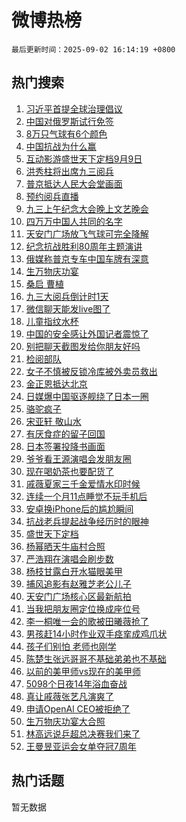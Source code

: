 # 微博热榜

`最后更新时间：2025-09-02 16:14:19 +0800`

## 热门搜索

1. [习近平首提全球治理倡议](https://m.weibo.cn/search?containerid=100103type%3D1%26t%3D10%26q%3D%23%E4%B9%A0%E8%BF%91%E5%B9%B3%E9%A6%96%E6%8F%90%E5%85%A8%E7%90%83%E6%B2%BB%E7%90%86%E5%80%A1%E8%AE%AE%23&stream_entry_id=51&isnewpage=1&extparam=seat%3D1%26pos%3D0%26stream_entry_id%3D51%26c_type%3D51%26filter_type%3Drealtimehot%26cate%3D10103%26q%3D%2523%25E4%25B9%25A0%25E8%25BF%2591%25E5%25B9%25B3%25E9%25A6%2596%25E6%258F%2590%25E5%2585%25A8%25E7%2590%2583%25E6%25B2%25BB%25E7%2590%2586%25E5%2580%25A1%25E8%25AE%25AE%2523%26dgr%3D0%26display_time%3D1756800857%26pre_seqid%3D17568008578720411079409)
1. [中国对俄罗斯试行免签](https://m.weibo.cn/search?containerid=100103type%3D1%26t%3D10%26q%3D%23%E4%B8%AD%E5%9B%BD%E5%AF%B9%E4%BF%84%E7%BD%97%E6%96%AF%E8%AF%95%E8%A1%8C%E5%85%8D%E7%AD%BE%23&stream_entry_id=31&isnewpage=1&extparam=seat%3D1%26pos%3D0%26realpos%3D1%26lcate%3D5001%26filter_type%3Drealtimehot%26dgr%3D0%26c_type%3D31%26stream_entry_id%3D31%26band_rank%3D1%26cate%3D5001%26flag%3D1%26q%3D%2523%25E4%25B8%25AD%25E5%259B%25BD%25E5%25AF%25B9%25E4%25BF%2584%25E7%25BD%2597%25E6%2596%25AF%25E8%25AF%2595%25E8%25A1%258C%25E5%2585%258D%25E7%25AD%25BE%2523%26display_time%3D1756800857%26pre_seqid%3D17568008578720411079409)
1. [8万只气球有6个颜色](https://m.weibo.cn/search?containerid=100103type%3D1%26t%3D10%26q%3D%238%E4%B8%87%E5%8F%AA%E6%B0%94%E7%90%83%E6%9C%896%E4%B8%AA%E9%A2%9C%E8%89%B2%23&stream_entry_id=31&isnewpage=1&extparam=seat%3D1%26pos%3D1%26realpos%3D2%26lcate%3D5001%26filter_type%3Drealtimehot%26dgr%3D0%26c_type%3D31%26stream_entry_id%3D31%26band_rank%3D2%26cate%3D5001%26flag%3D1%26q%3D%25238%25E4%25B8%2587%25E5%258F%25AA%25E6%25B0%2594%25E7%2590%2583%25E6%259C%25896%25E4%25B8%25AA%25E9%25A2%259C%25E8%2589%25B2%2523%26display_time%3D1756800857%26pre_seqid%3D17568008578720411079409)
1. [中国抗战为什么赢](https://m.weibo.cn/search?containerid=100103type%3D1%26t%3D10%26q%3D%23%E4%B8%AD%E5%9B%BD%E6%8A%97%E6%88%98%E4%B8%BA%E4%BB%80%E4%B9%88%E8%B5%A2%23&stream_entry_id=31&isnewpage=1&extparam=seat%3D1%26pos%3D2%26realpos%3D3%26lcate%3D5001%26filter_type%3Drealtimehot%26dgr%3D0%26c_type%3D31%26stream_entry_id%3D31%26band_rank%3D3%26cate%3D5001%26flag%3D0%26q%3D%2523%25E4%25B8%25AD%25E5%259B%25BD%25E6%258A%2597%25E6%2588%2598%25E4%25B8%25BA%25E4%25BB%2580%25E4%25B9%2588%25E8%25B5%25A2%2523%26display_time%3D1756800857%26pre_seqid%3D17568008578720411079409)
1. [互动影游盛世天下定档9月9日](https://m.weibo.cn/search?containerid=100103type%3D1%26t%3D10%26q%3D%23%E4%BA%92%E5%8A%A8%E5%BD%B1%E6%B8%B8%E7%9B%9B%E4%B8%96%E5%A4%A9%E4%B8%8B%E5%AE%9A%E6%A1%A39%E6%9C%889%E6%97%A5%23&stream_entry_id=31&isnewpage=1&extparam=seat%3D1%26pos%3D3%26is_ad_pos%3D1%26lcate%3D5001%26filter_type%3Drealtimehot%26dgr%3D0%26c_type%3D31%26adid%3D299454%26stream_entry_id%3D31%26band_rank%3D4%26cate%3D5001%26q%3D%2523%25E4%25BA%2592%25E5%258A%25A8%25E5%25BD%25B1%25E6%25B8%25B8%25E7%259B%259B%25E4%25B8%2596%25E5%25A4%25A9%25E4%25B8%258B%25E5%25AE%259A%25E6%25A1%25A39%25E6%259C%25889%25E6%2597%25A5%2523%26display_time%3D1756800857%26pre_seqid%3D17568008578720411079409)
1. [洪秀柱将出席九三阅兵](https://m.weibo.cn/search?containerid=100103type%3D1%26t%3D10%26q%3D%23%E6%B4%AA%E7%A7%80%E6%9F%B1%E5%B0%86%E5%87%BA%E5%B8%AD%E4%B9%9D%E4%B8%89%E9%98%85%E5%85%B5%23&stream_entry_id=31&isnewpage=1&extparam=seat%3D1%26pos%3D4%26realpos%3D4%26lcate%3D5001%26filter_type%3Drealtimehot%26dgr%3D0%26c_type%3D31%26stream_entry_id%3D31%26band_rank%3D4%26cate%3D5001%26flag%3D0%26q%3D%2523%25E6%25B4%25AA%25E7%25A7%2580%25E6%259F%25B1%25E5%25B0%2586%25E5%2587%25BA%25E5%25B8%25AD%25E4%25B9%259D%25E4%25B8%2589%25E9%2598%2585%25E5%2585%25B5%2523%26display_time%3D1756800857%26pre_seqid%3D17568008578720411079409)
1. [普京抵达人民大会堂画面](https://m.weibo.cn/search?containerid=100103type%3D1%26t%3D10%26q%3D%23%E6%99%AE%E4%BA%AC%E6%8A%B5%E8%BE%BE%E4%BA%BA%E6%B0%91%E5%A4%A7%E4%BC%9A%E5%A0%82%E7%94%BB%E9%9D%A2%23&stream_entry_id=31&isnewpage=1&extparam=seat%3D1%26pos%3D5%26realpos%3D5%26lcate%3D5001%26filter_type%3Drealtimehot%26dgr%3D0%26c_type%3D31%26stream_entry_id%3D31%26band_rank%3D5%26cate%3D5001%26flag%3D0%26q%3D%2523%25E6%2599%25AE%25E4%25BA%25AC%25E6%258A%25B5%25E8%25BE%25BE%25E4%25BA%25BA%25E6%25B0%2591%25E5%25A4%25A7%25E4%25BC%259A%25E5%25A0%2582%25E7%2594%25BB%25E9%259D%25A2%2523%26display_time%3D1756800857%26pre_seqid%3D17568008578720411079409)
1. [预约阅兵直播](https://m.weibo.cn/search?containerid=100103type%3D1%26t%3D10%26q%3D%23%E9%A2%84%E7%BA%A6%E9%98%85%E5%85%B5%E7%9B%B4%E6%92%AD%23&stream_entry_id=31&isnewpage=1&extparam=seat%3D1%26pos%3D6%26realpos%3D6%26lcate%3D5001%26filter_type%3Drealtimehot%26dgr%3D0%26c_type%3D31%26stream_entry_id%3D31%26band_rank%3D6%26cate%3D5001%26flag%3D16%26q%3D%2523%25E9%25A2%2584%25E7%25BA%25A6%25E9%2598%2585%25E5%2585%25B5%25E7%259B%25B4%25E6%2592%25AD%2523%26display_time%3D1756800857%26pre_seqid%3D17568008578720411079409)
1. [九三上午纪念大会晚上文艺晚会](https://m.weibo.cn/search?containerid=100103type%3D1%26t%3D10%26q%3D%23%E4%B9%9D%E4%B8%89%E4%B8%8A%E5%8D%88%E7%BA%AA%E5%BF%B5%E5%A4%A7%E4%BC%9A%E6%99%9A%E4%B8%8A%E6%96%87%E8%89%BA%E6%99%9A%E4%BC%9A%23&stream_entry_id=31&isnewpage=1&extparam=seat%3D1%26pos%3D7%26realpos%3D7%26lcate%3D5001%26filter_type%3Drealtimehot%26dgr%3D0%26c_type%3D31%26stream_entry_id%3D31%26band_rank%3D7%26cate%3D5001%26flag%3D0%26q%3D%2523%25E4%25B9%259D%25E4%25B8%2589%25E4%25B8%258A%25E5%258D%2588%25E7%25BA%25AA%25E5%25BF%25B5%25E5%25A4%25A7%25E4%25BC%259A%25E6%2599%259A%25E4%25B8%258A%25E6%2596%2587%25E8%2589%25BA%25E6%2599%259A%25E4%25BC%259A%2523%26display_time%3D1756800857%26pre_seqid%3D17568008578720411079409)
1. [四万万中国人共同的名字](https://m.weibo.cn/search?containerid=100103type%3D1%26t%3D10%26q%3D%23%E5%9B%9B%E4%B8%87%E4%B8%87%E4%B8%AD%E5%9B%BD%E4%BA%BA%E5%85%B1%E5%90%8C%E7%9A%84%E5%90%8D%E5%AD%97%23&stream_entry_id=31&isnewpage=1&extparam=seat%3D1%26pos%3D8%26realpos%3D8%26lcate%3D5001%26filter_type%3Drealtimehot%26dgr%3D0%26c_type%3D31%26stream_entry_id%3D31%26band_rank%3D8%26cate%3D5001%26flag%3D0%26q%3D%2523%25E5%259B%259B%25E4%25B8%2587%25E4%25B8%2587%25E4%25B8%25AD%25E5%259B%25BD%25E4%25BA%25BA%25E5%2585%25B1%25E5%2590%258C%25E7%259A%2584%25E5%2590%258D%25E5%25AD%2597%2523%26display_time%3D1756800857%26pre_seqid%3D17568008578720411079409)
1. [天安门广场放飞气球可完全降解](https://m.weibo.cn/search?containerid=100103type%3D1%26t%3D10%26q%3D%23%E5%A4%A9%E5%AE%89%E9%97%A8%E5%B9%BF%E5%9C%BA%E6%94%BE%E9%A3%9E%E6%B0%94%E7%90%83%E5%8F%AF%E5%AE%8C%E5%85%A8%E9%99%8D%E8%A7%A3%23&stream_entry_id=31&isnewpage=1&extparam=seat%3D1%26pos%3D9%26realpos%3D9%26lcate%3D5001%26filter_type%3Drealtimehot%26dgr%3D0%26c_type%3D31%26stream_entry_id%3D31%26band_rank%3D9%26cate%3D5001%26flag%3D0%26q%3D%2523%25E5%25A4%25A9%25E5%25AE%2589%25E9%2597%25A8%25E5%25B9%25BF%25E5%259C%25BA%25E6%2594%25BE%25E9%25A3%259E%25E6%25B0%2594%25E7%2590%2583%25E5%258F%25AF%25E5%25AE%258C%25E5%2585%25A8%25E9%2599%258D%25E8%25A7%25A3%2523%26display_time%3D1756800857%26pre_seqid%3D17568008578720411079409)
1. [纪念抗战胜利80周年主题演讲](https://m.weibo.cn/search?containerid=100103type%3D1%26t%3D10%26q%3D%23%E7%BA%AA%E5%BF%B5%E6%8A%97%E6%88%98%E8%83%9C%E5%88%A980%E5%91%A8%E5%B9%B4%E4%B8%BB%E9%A2%98%E6%BC%94%E8%AE%B2%23&stream_entry_id=31&isnewpage=1&extparam=seat%3D1%26pos%3D10%26realpos%3D10%26lcate%3D5001%26filter_type%3Drealtimehot%26dgr%3D0%26c_type%3D31%26stream_entry_id%3D31%26band_rank%3D10%26cate%3D5001%26flag%3D1%26q%3D%2523%25E7%25BA%25AA%25E5%25BF%25B5%25E6%258A%2597%25E6%2588%2598%25E8%2583%259C%25E5%2588%25A980%25E5%2591%25A8%25E5%25B9%25B4%25E4%25B8%25BB%25E9%25A2%2598%25E6%25BC%2594%25E8%25AE%25B2%2523%26display_time%3D1756800857%26pre_seqid%3D17568008578720411079409)
1. [俄媒称普京专车中国车牌有深意](https://m.weibo.cn/search?containerid=100103type%3D1%26t%3D10%26q%3D%23%E4%BF%84%E5%AA%92%E7%A7%B0%E6%99%AE%E4%BA%AC%E4%B8%93%E8%BD%A6%E4%B8%AD%E5%9B%BD%E8%BD%A6%E7%89%8C%E6%9C%89%E6%B7%B1%E6%84%8F%23&stream_entry_id=31&isnewpage=1&extparam=seat%3D1%26pos%3D11%26realpos%3D11%26lcate%3D5001%26filter_type%3Drealtimehot%26dgr%3D0%26c_type%3D31%26stream_entry_id%3D31%26band_rank%3D11%26cate%3D5001%26flag%3D1%26q%3D%2523%25E4%25BF%2584%25E5%25AA%2592%25E7%25A7%25B0%25E6%2599%25AE%25E4%25BA%25AC%25E4%25B8%2593%25E8%25BD%25A6%25E4%25B8%25AD%25E5%259B%25BD%25E8%25BD%25A6%25E7%2589%258C%25E6%259C%2589%25E6%25B7%25B1%25E6%2584%258F%2523%26display_time%3D1756800857%26pre_seqid%3D17568008578720411079409)
1. [生万物庆功宴](https://m.weibo.cn/search?containerid=100103type%3D1%26t%3D10%26q%3D%E7%94%9F%E4%B8%87%E7%89%A9%E5%BA%86%E5%8A%9F%E5%AE%B4&stream_entry_id=31&isnewpage=1&extparam=seat%3D1%26pos%3D12%26realpos%3D12%26lcate%3D5001%26filter_type%3Drealtimehot%26dgr%3D0%26c_type%3D31%26stream_entry_id%3D31%26band_rank%3D12%26cate%3D5001%26flag%3D1%26q%3D%25E7%2594%259F%25E4%25B8%2587%25E7%2589%25A9%25E5%25BA%2586%25E5%258A%259F%25E5%25AE%25B4%26display_time%3D1756800857%26pre_seqid%3D17568008578720411079409)
1. [桑启 曹植](https://m.weibo.cn/search?containerid=100103type%3D1%26t%3D10%26q%3D%E6%A1%91%E5%90%AF+%E6%9B%B9%E6%A4%8D&stream_entry_id=31&isnewpage=1&extparam=seat%3D1%26pos%3D13%26realpos%3D13%26lcate%3D5001%26filter_type%3Drealtimehot%26dgr%3D0%26c_type%3D31%26stream_entry_id%3D31%26band_rank%3D13%26cate%3D5001%26flag%3D1%26q%3D%25E6%25A1%2591%25E5%2590%25AF%2520%25E6%259B%25B9%25E6%25A4%258D%26display_time%3D1756800857%26pre_seqid%3D17568008578720411079409)
1. [九三大阅兵倒计时1天](https://m.weibo.cn/search?containerid=100103type%3D1%26t%3D10%26q%3D%23%E4%B9%9D%E4%B8%89%E5%A4%A7%E9%98%85%E5%85%B5%E5%80%92%E8%AE%A1%E6%97%B61%E5%A4%A9%23&stream_entry_id=31&isnewpage=1&extparam=seat%3D1%26pos%3D14%26realpos%3D14%26lcate%3D5001%26filter_type%3Drealtimehot%26dgr%3D0%26c_type%3D31%26stream_entry_id%3D31%26band_rank%3D14%26cate%3D5001%26flag%3D0%26q%3D%2523%25E4%25B9%259D%25E4%25B8%2589%25E5%25A4%25A7%25E9%2598%2585%25E5%2585%25B5%25E5%2580%2592%25E8%25AE%25A1%25E6%2597%25B61%25E5%25A4%25A9%2523%26display_time%3D1756800857%26pre_seqid%3D17568008578720411079409)
1. [微信聊天能发live图了](https://m.weibo.cn/search?containerid=100103type%3D1%26t%3D10%26q%3D%23%E5%BE%AE%E4%BF%A1%E8%81%8A%E5%A4%A9%E8%83%BD%E5%8F%91live%E5%9B%BE%E4%BA%86%23&stream_entry_id=31&isnewpage=1&extparam=seat%3D1%26pos%3D15%26realpos%3D15%26lcate%3D5001%26filter_type%3Drealtimehot%26dgr%3D0%26c_type%3D31%26stream_entry_id%3D31%26band_rank%3D15%26cate%3D5001%26flag%3D0%26q%3D%2523%25E5%25BE%25AE%25E4%25BF%25A1%25E8%2581%258A%25E5%25A4%25A9%25E8%2583%25BD%25E5%258F%2591live%25E5%259B%25BE%25E4%25BA%2586%2523%26display_time%3D1756800857%26pre_seqid%3D17568008578720411079409)
1. [儿童指纹水杯](https://m.weibo.cn/search?containerid=100103type%3D1%26t%3D10%26q%3D%23%E5%84%BF%E7%AB%A5%E6%8C%87%E7%BA%B9%E6%B0%B4%E6%9D%AF%23&stream_entry_id=31&isnewpage=1&extparam=seat%3D1%26pos%3D16%26realpos%3D16%26lcate%3D5001%26filter_type%3Drealtimehot%26dgr%3D0%26c_type%3D31%26stream_entry_id%3D31%26band_rank%3D16%26cate%3D5001%26flag%3D0%26q%3D%2523%25E5%2584%25BF%25E7%25AB%25A5%25E6%258C%2587%25E7%25BA%25B9%25E6%25B0%25B4%25E6%259D%25AF%2523%26display_time%3D1756800857%26pre_seqid%3D17568008578720411079409)
1. [中国的安全感让外国记者震惊了](https://m.weibo.cn/search?containerid=100103type%3D1%26t%3D10%26q%3D%23%E4%B8%AD%E5%9B%BD%E7%9A%84%E5%AE%89%E5%85%A8%E6%84%9F%E8%AE%A9%E5%A4%96%E5%9B%BD%E8%AE%B0%E8%80%85%E9%9C%87%E6%83%8A%E4%BA%86%23&stream_entry_id=31&isnewpage=1&extparam=seat%3D1%26pos%3D17%26realpos%3D17%26lcate%3D5001%26filter_type%3Drealtimehot%26dgr%3D0%26c_type%3D31%26stream_entry_id%3D31%26band_rank%3D17%26cate%3D5001%26flag%3D0%26q%3D%2523%25E4%25B8%25AD%25E5%259B%25BD%25E7%259A%2584%25E5%25AE%2589%25E5%2585%25A8%25E6%2584%259F%25E8%25AE%25A9%25E5%25A4%2596%25E5%259B%25BD%25E8%25AE%25B0%25E8%2580%2585%25E9%259C%2587%25E6%2583%258A%25E4%25BA%2586%2523%26display_time%3D1756800857%26pre_seqid%3D17568008578720411079409)
1. [别把聊天截图发给你朋友好吗](https://m.weibo.cn/search?containerid=100103type%3D1%26t%3D10%26q%3D%E5%88%AB%E6%8A%8A%E8%81%8A%E5%A4%A9%E6%88%AA%E5%9B%BE%E5%8F%91%E7%BB%99%E4%BD%A0%E6%9C%8B%E5%8F%8B%E5%A5%BD%E5%90%97&stream_entry_id=31&isnewpage=1&extparam=seat%3D1%26pos%3D18%26realpos%3D18%26lcate%3D5001%26filter_type%3Drealtimehot%26dgr%3D0%26c_type%3D31%26stream_entry_id%3D31%26band_rank%3D18%26cate%3D5001%26flag%3D2%26q%3D%25E5%2588%25AB%25E6%258A%258A%25E8%2581%258A%25E5%25A4%25A9%25E6%2588%25AA%25E5%259B%25BE%25E5%258F%2591%25E7%25BB%2599%25E4%25BD%25A0%25E6%259C%258B%25E5%258F%258B%25E5%25A5%25BD%25E5%2590%2597%26display_time%3D1756800857%26pre_seqid%3D17568008578720411079409)
1. [检阅部队](https://m.weibo.cn/search?containerid=100103type%3D1%26t%3D10%26q%3D%23%E6%A3%80%E9%98%85%E9%83%A8%E9%98%9F%23&stream_entry_id=31&isnewpage=1&extparam=seat%3D1%26pos%3D19%26realpos%3D19%26lcate%3D5001%26filter_type%3Drealtimehot%26dgr%3D0%26c_type%3D31%26stream_entry_id%3D31%26band_rank%3D19%26cate%3D5001%26flag%3D0%26q%3D%2523%25E6%25A3%2580%25E9%2598%2585%25E9%2583%25A8%25E9%2598%259F%2523%26display_time%3D1756800857%26pre_seqid%3D17568008578720411079409)
1. [女子不慎被反锁冷库被外卖员救出](https://m.weibo.cn/search?containerid=100103type%3D1%26t%3D10%26q%3D%23%E5%A5%B3%E5%AD%90%E4%B8%8D%E6%85%8E%E8%A2%AB%E5%8F%8D%E9%94%81%E5%86%B7%E5%BA%93%E8%A2%AB%E5%A4%96%E5%8D%96%E5%91%98%E6%95%91%E5%87%BA%23&stream_entry_id=31&isnewpage=1&extparam=seat%3D1%26pos%3D20%26realpos%3D20%26lcate%3D5001%26filter_type%3Drealtimehot%26dgr%3D0%26c_type%3D31%26stream_entry_id%3D31%26band_rank%3D20%26cate%3D5001%26flag%3D1%26q%3D%2523%25E5%25A5%25B3%25E5%25AD%2590%25E4%25B8%258D%25E6%2585%258E%25E8%25A2%25AB%25E5%258F%258D%25E9%2594%2581%25E5%2586%25B7%25E5%25BA%2593%25E8%25A2%25AB%25E5%25A4%2596%25E5%258D%2596%25E5%2591%2598%25E6%2595%2591%25E5%2587%25BA%2523%26display_time%3D1756800857%26pre_seqid%3D17568008578720411079409)
1. [金正恩抵达北京](https://m.weibo.cn/search?containerid=100103type%3D1%26t%3D10%26q%3D%23%E9%87%91%E6%AD%A3%E6%81%A9%E6%8A%B5%E8%BE%BE%E5%8C%97%E4%BA%AC%23&stream_entry_id=31&isnewpage=1&extparam=seat%3D1%26pos%3D21%26realpos%3D21%26lcate%3D5001%26filter_type%3Drealtimehot%26dgr%3D0%26c_type%3D31%26stream_entry_id%3D31%26band_rank%3D21%26cate%3D5001%26flag%3D1%26q%3D%2523%25E9%2587%2591%25E6%25AD%25A3%25E6%2581%25A9%25E6%258A%25B5%25E8%25BE%25BE%25E5%258C%2597%25E4%25BA%25AC%2523%26display_time%3D1756800857%26pre_seqid%3D17568008578720411079409)
1. [日媒爆中国驱逐舰绕了日本一圈](https://m.weibo.cn/search?containerid=100103type%3D1%26t%3D10%26q%3D%23%E6%97%A5%E5%AA%92%E7%88%86%E4%B8%AD%E5%9B%BD%E9%A9%B1%E9%80%90%E8%88%B0%E7%BB%95%E4%BA%86%E6%97%A5%E6%9C%AC%E4%B8%80%E5%9C%88%23&stream_entry_id=31&isnewpage=1&extparam=seat%3D1%26pos%3D22%26realpos%3D22%26lcate%3D5001%26filter_type%3Drealtimehot%26dgr%3D0%26c_type%3D31%26stream_entry_id%3D31%26band_rank%3D22%26cate%3D5001%26flag%3D0%26q%3D%2523%25E6%2597%25A5%25E5%25AA%2592%25E7%2588%2586%25E4%25B8%25AD%25E5%259B%25BD%25E9%25A9%25B1%25E9%2580%2590%25E8%2588%25B0%25E7%25BB%2595%25E4%25BA%2586%25E6%2597%25A5%25E6%259C%25AC%25E4%25B8%2580%25E5%259C%2588%2523%26display_time%3D1756800857%26pre_seqid%3D17568008578720411079409)
1. [骆驼疯子](https://m.weibo.cn/search?containerid=100103type%3D1%26t%3D10%26q%3D%E9%AA%86%E9%A9%BC%E7%96%AF%E5%AD%90&stream_entry_id=31&isnewpage=1&extparam=seat%3D1%26pos%3D23%26realpos%3D23%26lcate%3D5001%26filter_type%3Drealtimehot%26dgr%3D0%26c_type%3D31%26stream_entry_id%3D31%26band_rank%3D23%26cate%3D5001%26flag%3D1%26q%3D%25E9%25AA%2586%25E9%25A9%25BC%25E7%2596%25AF%25E5%25AD%2590%26display_time%3D1756800857%26pre_seqid%3D17568008578720411079409)
1. [宋亚轩 敬山水](https://m.weibo.cn/search?containerid=100103type%3D1%26t%3D10%26q%3D%E5%AE%8B%E4%BA%9A%E8%BD%A9+%E6%95%AC%E5%B1%B1%E6%B0%B4&stream_entry_id=31&isnewpage=1&extparam=seat%3D1%26pos%3D24%26realpos%3D24%26lcate%3D5001%26filter_type%3Drealtimehot%26dgr%3D0%26c_type%3D31%26stream_entry_id%3D31%26band_rank%3D24%26cate%3D5001%26flag%3D1%26q%3D%25E5%25AE%258B%25E4%25BA%259A%25E8%25BD%25A9%2520%25E6%2595%25AC%25E5%25B1%25B1%25E6%25B0%25B4%26display_time%3D1756800857%26pre_seqid%3D17568008578720411079409)
1. [有厌食症的留子回国](https://m.weibo.cn/search?containerid=100103type%3D1%26t%3D10%26q%3D%E6%9C%89%E5%8E%8C%E9%A3%9F%E7%97%87%E7%9A%84%E7%95%99%E5%AD%90%E5%9B%9E%E5%9B%BD&stream_entry_id=31&isnewpage=1&extparam=seat%3D1%26pos%3D25%26realpos%3D25%26lcate%3D5001%26filter_type%3Drealtimehot%26dgr%3D0%26c_type%3D31%26stream_entry_id%3D31%26band_rank%3D25%26cate%3D5001%26flag%3D1%26q%3D%25E6%259C%2589%25E5%258E%258C%25E9%25A3%259F%25E7%2597%2587%25E7%259A%2584%25E7%2595%2599%25E5%25AD%2590%25E5%259B%259E%25E5%259B%25BD%26display_time%3D1756800857%26pre_seqid%3D17568008578720411079409)
1. [日本签署投降书画面](https://m.weibo.cn/search?containerid=100103type%3D1%26t%3D10%26q%3D%23%E6%97%A5%E6%9C%AC%E7%AD%BE%E7%BD%B2%E6%8A%95%E9%99%8D%E4%B9%A6%E7%94%BB%E9%9D%A2%23&stream_entry_id=31&isnewpage=1&extparam=seat%3D1%26pos%3D26%26realpos%3D26%26lcate%3D5001%26filter_type%3Drealtimehot%26dgr%3D0%26c_type%3D31%26stream_entry_id%3D31%26band_rank%3D26%26cate%3D5001%26flag%3D0%26q%3D%2523%25E6%2597%25A5%25E6%259C%25AC%25E7%25AD%25BE%25E7%25BD%25B2%25E6%258A%2595%25E9%2599%258D%25E4%25B9%25A6%25E7%2594%25BB%25E9%259D%25A2%2523%26display_time%3D1756800857%26pre_seqid%3D17568008578720411079409)
1. [爷爷看王源演唱会发朋友圈](https://m.weibo.cn/search?containerid=100103type%3D1%26t%3D10%26q%3D%23%E7%88%B7%E7%88%B7%E7%9C%8B%E7%8E%8B%E6%BA%90%E6%BC%94%E5%94%B1%E4%BC%9A%E5%8F%91%E6%9C%8B%E5%8F%8B%E5%9C%88%23&stream_entry_id=31&isnewpage=1&extparam=seat%3D1%26pos%3D27%26realpos%3D27%26lcate%3D5001%26filter_type%3Drealtimehot%26dgr%3D0%26c_type%3D31%26stream_entry_id%3D31%26band_rank%3D27%26cate%3D5001%26flag%3D1%26q%3D%2523%25E7%2588%25B7%25E7%2588%25B7%25E7%259C%258B%25E7%258E%258B%25E6%25BA%2590%25E6%25BC%2594%25E5%2594%25B1%25E4%25BC%259A%25E5%258F%2591%25E6%259C%258B%25E5%258F%258B%25E5%259C%2588%2523%26display_time%3D1756800857%26pre_seqid%3D17568008578720411079409)
1. [现在喝奶茶也要配货了](https://m.weibo.cn/search?containerid=100103type%3D1%26t%3D10%26q%3D%E7%8E%B0%E5%9C%A8%E5%96%9D%E5%A5%B6%E8%8C%B6%E4%B9%9F%E8%A6%81%E9%85%8D%E8%B4%A7%E4%BA%86&stream_entry_id=31&isnewpage=1&extparam=seat%3D1%26pos%3D28%26realpos%3D28%26lcate%3D5001%26filter_type%3Drealtimehot%26dgr%3D0%26c_type%3D31%26stream_entry_id%3D31%26band_rank%3D28%26cate%3D5001%26flag%3D0%26q%3D%25E7%258E%25B0%25E5%259C%25A8%25E5%2596%259D%25E5%25A5%25B6%25E8%258C%25B6%25E4%25B9%259F%25E8%25A6%2581%25E9%2585%258D%25E8%25B4%25A7%25E4%25BA%2586%26display_time%3D1756800857%26pre_seqid%3D17568008578720411079409)
1. [戚薇夏家三千金爱情水印时候](https://m.weibo.cn/search?containerid=100103type%3D1%26t%3D10%26q%3D%E6%88%9A%E8%96%87%E5%A4%8F%E5%AE%B6%E4%B8%89%E5%8D%83%E9%87%91%E7%88%B1%E6%83%85%E6%B0%B4%E5%8D%B0%E6%97%B6%E5%80%99&stream_entry_id=31&isnewpage=1&extparam=seat%3D1%26pos%3D29%26realpos%3D29%26lcate%3D5001%26filter_type%3Drealtimehot%26dgr%3D0%26c_type%3D31%26stream_entry_id%3D31%26band_rank%3D29%26cate%3D5001%26flag%3D0%26q%3D%25E6%2588%259A%25E8%2596%2587%25E5%25A4%258F%25E5%25AE%25B6%25E4%25B8%2589%25E5%258D%2583%25E9%2587%2591%25E7%2588%25B1%25E6%2583%2585%25E6%25B0%25B4%25E5%258D%25B0%25E6%2597%25B6%25E5%2580%2599%26display_time%3D1756800857%26pre_seqid%3D17568008578720411079409)
1. [连续一个月11点睡觉不玩手机后](https://m.weibo.cn/search?containerid=100103type%3D1%26t%3D10%26q%3D%E8%BF%9E%E7%BB%AD%E4%B8%80%E4%B8%AA%E6%9C%8811%E7%82%B9%E7%9D%A1%E8%A7%89%E4%B8%8D%E7%8E%A9%E6%89%8B%E6%9C%BA%E5%90%8E&stream_entry_id=31&isnewpage=1&extparam=seat%3D1%26pos%3D30%26realpos%3D30%26lcate%3D5001%26filter_type%3Drealtimehot%26dgr%3D0%26c_type%3D31%26stream_entry_id%3D31%26band_rank%3D30%26cate%3D5001%26flag%3D0%26q%3D%25E8%25BF%259E%25E7%25BB%25AD%25E4%25B8%2580%25E4%25B8%25AA%25E6%259C%258811%25E7%2582%25B9%25E7%259D%25A1%25E8%25A7%2589%25E4%25B8%258D%25E7%258E%25A9%25E6%2589%258B%25E6%259C%25BA%25E5%2590%258E%26display_time%3D1756800857%26pre_seqid%3D17568008578720411079409)
1. [安卓换iPhone后的尴尬瞬间](https://m.weibo.cn/search?containerid=100103type%3D1%26t%3D10%26q%3D%E5%AE%89%E5%8D%93%E6%8D%A2iPhone%E5%90%8E%E7%9A%84%E5%B0%B4%E5%B0%AC%E7%9E%AC%E9%97%B4&stream_entry_id=31&isnewpage=1&extparam=seat%3D1%26pos%3D31%26realpos%3D31%26lcate%3D5001%26filter_type%3Drealtimehot%26dgr%3D0%26c_type%3D31%26stream_entry_id%3D31%26band_rank%3D31%26cate%3D5001%26flag%3D0%26q%3D%25E5%25AE%2589%25E5%258D%2593%25E6%258D%25A2iPhone%25E5%2590%258E%25E7%259A%2584%25E5%25B0%25B4%25E5%25B0%25AC%25E7%259E%25AC%25E9%2597%25B4%26display_time%3D1756800857%26pre_seqid%3D17568008578720411079409)
1. [抗战老兵提起战争经历时的眼神](https://m.weibo.cn/search?containerid=100103type%3D1%26t%3D10%26q%3D%23%E6%8A%97%E6%88%98%E8%80%81%E5%85%B5%E6%8F%90%E8%B5%B7%E6%88%98%E4%BA%89%E7%BB%8F%E5%8E%86%E6%97%B6%E7%9A%84%E7%9C%BC%E7%A5%9E%23&stream_entry_id=31&isnewpage=1&extparam=seat%3D1%26pos%3D32%26realpos%3D32%26lcate%3D5001%26filter_type%3Drealtimehot%26dgr%3D0%26c_type%3D31%26stream_entry_id%3D31%26band_rank%3D32%26cate%3D5001%26flag%3D1%26q%3D%2523%25E6%258A%2597%25E6%2588%2598%25E8%2580%2581%25E5%2585%25B5%25E6%258F%2590%25E8%25B5%25B7%25E6%2588%2598%25E4%25BA%2589%25E7%25BB%258F%25E5%258E%2586%25E6%2597%25B6%25E7%259A%2584%25E7%259C%25BC%25E7%25A5%259E%2523%26display_time%3D1756800857%26pre_seqid%3D17568008578720411079409)
1. [盛世天下定档](https://m.weibo.cn/search?containerid=100103type%3D1%26t%3D10%26q%3D%23%E7%9B%9B%E4%B8%96%E5%A4%A9%E4%B8%8B%E5%AE%9A%E6%A1%A3%23&stream_entry_id=31&isnewpage=1&extparam=seat%3D1%26pos%3D33%26realpos%3D33%26lcate%3D5001%26filter_type%3Drealtimehot%26dgr%3D0%26c_type%3D31%26stream_entry_id%3D31%26band_rank%3D33%26cate%3D5001%26flag%3D0%26q%3D%2523%25E7%259B%259B%25E4%25B8%2596%25E5%25A4%25A9%25E4%25B8%258B%25E5%25AE%259A%25E6%25A1%25A3%2523%26display_time%3D1756800857%26pre_seqid%3D17568008578720411079409)
1. [杨幂晒天牛庙村合照](https://m.weibo.cn/search?containerid=100103type%3D1%26t%3D10%26q%3D%23%E6%9D%A8%E5%B9%82%E6%99%92%E5%A4%A9%E7%89%9B%E5%BA%99%E6%9D%91%E5%90%88%E7%85%A7%23&stream_entry_id=31&isnewpage=1&extparam=seat%3D1%26pos%3D34%26realpos%3D34%26lcate%3D5001%26filter_type%3Drealtimehot%26dgr%3D0%26c_type%3D31%26stream_entry_id%3D31%26band_rank%3D34%26cate%3D5001%26flag%3D1%26q%3D%2523%25E6%259D%25A8%25E5%25B9%2582%25E6%2599%2592%25E5%25A4%25A9%25E7%2589%259B%25E5%25BA%2599%25E6%259D%2591%25E5%2590%2588%25E7%2585%25A7%2523%26display_time%3D1756800857%26pre_seqid%3D17568008578720411079409)
1. [严浩翔在演唱会刷步数](https://m.weibo.cn/search?containerid=100103type%3D1%26t%3D10%26q%3D%E4%B8%A5%E6%B5%A9%E7%BF%94%E5%9C%A8%E6%BC%94%E5%94%B1%E4%BC%9A%E5%88%B7%E6%AD%A5%E6%95%B0&stream_entry_id=31&isnewpage=1&extparam=seat%3D1%26pos%3D35%26realpos%3D35%26lcate%3D5001%26filter_type%3Drealtimehot%26dgr%3D0%26c_type%3D31%26stream_entry_id%3D31%26band_rank%3D35%26cate%3D5001%26flag%3D1%26q%3D%25E4%25B8%25A5%25E6%25B5%25A9%25E7%25BF%2594%25E5%259C%25A8%25E6%25BC%2594%25E5%2594%25B1%25E4%25BC%259A%25E5%2588%25B7%25E6%25AD%25A5%25E6%2595%25B0%26display_time%3D1756800857%26pre_seqid%3D17568008578720411079409)
1. [杨枝甘露白开水猫眼美甲](https://m.weibo.cn/search?containerid=100103type%3D1%26t%3D10%26q%3D%E6%9D%A8%E6%9E%9D%E7%94%98%E9%9C%B2%E7%99%BD%E5%BC%80%E6%B0%B4%E7%8C%AB%E7%9C%BC%E7%BE%8E%E7%94%B2&stream_entry_id=31&isnewpage=1&extparam=seat%3D1%26pos%3D36%26realpos%3D36%26lcate%3D5001%26filter_type%3Drealtimehot%26dgr%3D0%26c_type%3D31%26stream_entry_id%3D31%26band_rank%3D36%26cate%3D5001%26flag%3D1%26q%3D%25E6%259D%25A8%25E6%259E%259D%25E7%2594%2598%25E9%259C%25B2%25E7%2599%25BD%25E5%25BC%2580%25E6%25B0%25B4%25E7%258C%25AB%25E7%259C%25BC%25E7%25BE%258E%25E7%2594%25B2%26display_time%3D1756800857%26pre_seqid%3D17568008578720411079409)
1. [捕风追影有赵雅芝老公儿子](https://m.weibo.cn/search?containerid=100103type%3D1%26t%3D10%26q%3D%E6%8D%95%E9%A3%8E%E8%BF%BD%E5%BD%B1%E6%9C%89%E8%B5%B5%E9%9B%85%E8%8A%9D%E8%80%81%E5%85%AC%E5%84%BF%E5%AD%90&stream_entry_id=31&isnewpage=1&extparam=seat%3D1%26pos%3D37%26realpos%3D37%26lcate%3D5001%26filter_type%3Drealtimehot%26dgr%3D0%26c_type%3D31%26stream_entry_id%3D31%26band_rank%3D37%26cate%3D5001%26flag%3D1%26q%3D%25E6%258D%2595%25E9%25A3%258E%25E8%25BF%25BD%25E5%25BD%25B1%25E6%259C%2589%25E8%25B5%25B5%25E9%259B%2585%25E8%258A%259D%25E8%2580%2581%25E5%2585%25AC%25E5%2584%25BF%25E5%25AD%2590%26display_time%3D1756800857%26pre_seqid%3D17568008578720411079409)
1. [天安门广场核心区最新航拍](https://m.weibo.cn/search?containerid=100103type%3D1%26t%3D10%26q%3D%23%E5%A4%A9%E5%AE%89%E9%97%A8%E5%B9%BF%E5%9C%BA%E6%A0%B8%E5%BF%83%E5%8C%BA%E6%9C%80%E6%96%B0%E8%88%AA%E6%8B%8D%23&stream_entry_id=31&isnewpage=1&extparam=seat%3D1%26pos%3D38%26realpos%3D38%26lcate%3D5001%26filter_type%3Drealtimehot%26dgr%3D0%26c_type%3D31%26stream_entry_id%3D31%26band_rank%3D38%26cate%3D5001%26flag%3D0%26q%3D%2523%25E5%25A4%25A9%25E5%25AE%2589%25E9%2597%25A8%25E5%25B9%25BF%25E5%259C%25BA%25E6%25A0%25B8%25E5%25BF%2583%25E5%258C%25BA%25E6%259C%2580%25E6%2596%25B0%25E8%2588%25AA%25E6%258B%258D%2523%26display_time%3D1756800857%26pre_seqid%3D17568008578720411079409)
1. [当我把朋友圈定位换成座位号](https://m.weibo.cn/search?containerid=100103type%3D1%26t%3D10%26q%3D%E5%BD%93%E6%88%91%E6%8A%8A%E6%9C%8B%E5%8F%8B%E5%9C%88%E5%AE%9A%E4%BD%8D%E6%8D%A2%E6%88%90%E5%BA%A7%E4%BD%8D%E5%8F%B7&stream_entry_id=31&isnewpage=1&extparam=seat%3D1%26pos%3D39%26realpos%3D39%26lcate%3D5001%26filter_type%3Drealtimehot%26dgr%3D0%26c_type%3D31%26stream_entry_id%3D31%26band_rank%3D39%26cate%3D5001%26flag%3D1%26q%3D%25E5%25BD%2593%25E6%2588%2591%25E6%258A%258A%25E6%259C%258B%25E5%258F%258B%25E5%259C%2588%25E5%25AE%259A%25E4%25BD%258D%25E6%258D%25A2%25E6%2588%2590%25E5%25BA%25A7%25E4%25BD%258D%25E5%258F%25B7%26display_time%3D1756800857%26pre_seqid%3D17568008578720411079409)
1. [李一桐唯一会的歌被田曦薇抢了](https://m.weibo.cn/search?containerid=100103type%3D1%26t%3D10%26q%3D%E6%9D%8E%E4%B8%80%E6%A1%90%E5%94%AF%E4%B8%80%E4%BC%9A%E7%9A%84%E6%AD%8C%E8%A2%AB%E7%94%B0%E6%9B%A6%E8%96%87%E6%8A%A2%E4%BA%86&stream_entry_id=31&isnewpage=1&extparam=seat%3D1%26pos%3D40%26realpos%3D40%26lcate%3D5001%26filter_type%3Drealtimehot%26dgr%3D0%26c_type%3D31%26stream_entry_id%3D31%26band_rank%3D40%26cate%3D5001%26flag%3D1%26q%3D%25E6%259D%258E%25E4%25B8%2580%25E6%25A1%2590%25E5%2594%25AF%25E4%25B8%2580%25E4%25BC%259A%25E7%259A%2584%25E6%25AD%258C%25E8%25A2%25AB%25E7%2594%25B0%25E6%259B%25A6%25E8%2596%2587%25E6%258A%25A2%25E4%25BA%2586%26display_time%3D1756800857%26pre_seqid%3D17568008578720411079409)
1. [男孩赶14小时作业双手痉挛成鸡爪状](https://m.weibo.cn/search?containerid=100103type%3D1%26t%3D10%26q%3D%23%E7%94%B7%E5%AD%A9%E8%B5%B614%E5%B0%8F%E6%97%B6%E4%BD%9C%E4%B8%9A%E5%8F%8C%E6%89%8B%E7%97%89%E6%8C%9B%E6%88%90%E9%B8%A1%E7%88%AA%E7%8A%B6%23&stream_entry_id=31&isnewpage=1&extparam=seat%3D1%26pos%3D41%26realpos%3D41%26lcate%3D5001%26filter_type%3Drealtimehot%26dgr%3D0%26c_type%3D31%26stream_entry_id%3D31%26band_rank%3D41%26cate%3D5001%26flag%3D0%26q%3D%2523%25E7%2594%25B7%25E5%25AD%25A9%25E8%25B5%25B614%25E5%25B0%258F%25E6%2597%25B6%25E4%25BD%259C%25E4%25B8%259A%25E5%258F%258C%25E6%2589%258B%25E7%2597%2589%25E6%258C%259B%25E6%2588%2590%25E9%25B8%25A1%25E7%2588%25AA%25E7%258A%25B6%2523%26display_time%3D1756800857%26pre_seqid%3D17568008578720411079409)
1. [孩子们别怕 老师也刚学](https://m.weibo.cn/search?containerid=100103type%3D1%26t%3D10%26q%3D%E5%AD%A9%E5%AD%90%E4%BB%AC%E5%88%AB%E6%80%95+%E8%80%81%E5%B8%88%E4%B9%9F%E5%88%9A%E5%AD%A6&stream_entry_id=31&isnewpage=1&extparam=seat%3D1%26pos%3D42%26realpos%3D42%26lcate%3D5001%26filter_type%3Drealtimehot%26dgr%3D0%26c_type%3D31%26stream_entry_id%3D31%26band_rank%3D42%26cate%3D5001%26flag%3D0%26q%3D%25E5%25AD%25A9%25E5%25AD%2590%25E4%25BB%25AC%25E5%2588%25AB%25E6%2580%2595%2520%25E8%2580%2581%25E5%25B8%2588%25E4%25B9%259F%25E5%2588%259A%25E5%25AD%25A6%26display_time%3D1756800857%26pre_seqid%3D17568008578720411079409)
1. [陈楚生张远哥哥不基础弟弟也不基础](https://m.weibo.cn/search?containerid=100103type%3D1%26t%3D10%26q%3D%E9%99%88%E6%A5%9A%E7%94%9F%E5%BC%A0%E8%BF%9C%E5%93%A5%E5%93%A5%E4%B8%8D%E5%9F%BA%E7%A1%80%E5%BC%9F%E5%BC%9F%E4%B9%9F%E4%B8%8D%E5%9F%BA%E7%A1%80&stream_entry_id=31&isnewpage=1&extparam=seat%3D1%26pos%3D43%26realpos%3D43%26lcate%3D5001%26filter_type%3Drealtimehot%26dgr%3D0%26c_type%3D31%26stream_entry_id%3D31%26band_rank%3D43%26cate%3D5001%26flag%3D1%26q%3D%25E9%2599%2588%25E6%25A5%259A%25E7%2594%259F%25E5%25BC%25A0%25E8%25BF%259C%25E5%2593%25A5%25E5%2593%25A5%25E4%25B8%258D%25E5%259F%25BA%25E7%25A1%2580%25E5%25BC%259F%25E5%25BC%259F%25E4%25B9%259F%25E4%25B8%258D%25E5%259F%25BA%25E7%25A1%2580%26display_time%3D1756800857%26pre_seqid%3D17568008578720411079409)
1. [以前的美甲师vs现在的美甲师](https://m.weibo.cn/search?containerid=100103type%3D1%26t%3D10%26q%3D%E4%BB%A5%E5%89%8D%E7%9A%84%E7%BE%8E%E7%94%B2%E5%B8%88vs%E7%8E%B0%E5%9C%A8%E7%9A%84%E7%BE%8E%E7%94%B2%E5%B8%88&stream_entry_id=31&isnewpage=1&extparam=seat%3D1%26pos%3D44%26realpos%3D44%26lcate%3D5001%26filter_type%3Drealtimehot%26dgr%3D0%26c_type%3D31%26stream_entry_id%3D31%26band_rank%3D44%26cate%3D5001%26flag%3D1%26q%3D%25E4%25BB%25A5%25E5%2589%258D%25E7%259A%2584%25E7%25BE%258E%25E7%2594%25B2%25E5%25B8%2588vs%25E7%258E%25B0%25E5%259C%25A8%25E7%259A%2584%25E7%25BE%258E%25E7%2594%25B2%25E5%25B8%2588%26display_time%3D1756800857%26pre_seqid%3D17568008578720411079409)
1. [5098个日夜14年浴血奋战](https://m.weibo.cn/search?containerid=100103type%3D1%26t%3D10%26q%3D%235098%E4%B8%AA%E6%97%A5%E5%A4%9C14%E5%B9%B4%E6%B5%B4%E8%A1%80%E5%A5%8B%E6%88%98%23&stream_entry_id=31&isnewpage=1&extparam=seat%3D1%26pos%3D45%26realpos%3D45%26lcate%3D5001%26filter_type%3Drealtimehot%26dgr%3D0%26c_type%3D31%26stream_entry_id%3D31%26band_rank%3D45%26cate%3D5001%26flag%3D1%26q%3D%25235098%25E4%25B8%25AA%25E6%2597%25A5%25E5%25A4%259C14%25E5%25B9%25B4%25E6%25B5%25B4%25E8%25A1%2580%25E5%25A5%258B%25E6%2588%2598%2523%26display_time%3D1756800857%26pre_seqid%3D17568008578720411079409)
1. [真让戚薇张艺凡演爽了](https://m.weibo.cn/search?containerid=100103type%3D1%26t%3D10%26q%3D%E7%9C%9F%E8%AE%A9%E6%88%9A%E8%96%87%E5%BC%A0%E8%89%BA%E5%87%A1%E6%BC%94%E7%88%BD%E4%BA%86&stream_entry_id=31&isnewpage=1&extparam=seat%3D1%26pos%3D46%26realpos%3D46%26lcate%3D5001%26filter_type%3Drealtimehot%26dgr%3D0%26c_type%3D31%26stream_entry_id%3D31%26band_rank%3D46%26cate%3D5001%26flag%3D1%26q%3D%25E7%259C%259F%25E8%25AE%25A9%25E6%2588%259A%25E8%2596%2587%25E5%25BC%25A0%25E8%2589%25BA%25E5%2587%25A1%25E6%25BC%2594%25E7%2588%25BD%25E4%25BA%2586%26display_time%3D1756800857%26pre_seqid%3D17568008578720411079409)
1. [申请OpenAl CEO被拒绝了](https://m.weibo.cn/search?containerid=100103type%3D1%26t%3D10%26q%3D%E7%94%B3%E8%AF%B7OpenAl+CEO%E8%A2%AB%E6%8B%92%E7%BB%9D%E4%BA%86&stream_entry_id=31&isnewpage=1&extparam=seat%3D1%26pos%3D47%26realpos%3D47%26lcate%3D5001%26filter_type%3Drealtimehot%26dgr%3D0%26c_type%3D31%26stream_entry_id%3D31%26band_rank%3D47%26cate%3D5001%26flag%3D1%26q%3D%25E7%2594%25B3%25E8%25AF%25B7OpenAl%2520CEO%25E8%25A2%25AB%25E6%258B%2592%25E7%25BB%259D%25E4%25BA%2586%26display_time%3D1756800857%26pre_seqid%3D17568008578720411079409)
1. [生万物庆功宴大合照](https://m.weibo.cn/search?containerid=100103type%3D1%26t%3D10%26q%3D%23%E7%94%9F%E4%B8%87%E7%89%A9%E5%BA%86%E5%8A%9F%E5%AE%B4%E5%A4%A7%E5%90%88%E7%85%A7%23&stream_entry_id=31&isnewpage=1&extparam=seat%3D1%26pos%3D48%26realpos%3D48%26lcate%3D5001%26filter_type%3Drealtimehot%26dgr%3D0%26c_type%3D31%26stream_entry_id%3D31%26band_rank%3D48%26cate%3D5001%26flag%3D1%26q%3D%2523%25E7%2594%259F%25E4%25B8%2587%25E7%2589%25A9%25E5%25BA%2586%25E5%258A%259F%25E5%25AE%25B4%25E5%25A4%25A7%25E5%2590%2588%25E7%2585%25A7%2523%26display_time%3D1756800857%26pre_seqid%3D17568008578720411079409)
1. [林高远说乒超总决赛我们来了](https://m.weibo.cn/search?containerid=100103type%3D1%26t%3D10%26q%3D%E6%9E%97%E9%AB%98%E8%BF%9C%E8%AF%B4%E4%B9%92%E8%B6%85%E6%80%BB%E5%86%B3%E8%B5%9B%E6%88%91%E4%BB%AC%E6%9D%A5%E4%BA%86&stream_entry_id=31&isnewpage=1&extparam=seat%3D1%26pos%3D49%26realpos%3D49%26lcate%3D5001%26filter_type%3Drealtimehot%26dgr%3D0%26c_type%3D31%26stream_entry_id%3D31%26band_rank%3D49%26cate%3D5001%26flag%3D1%26q%3D%25E6%259E%2597%25E9%25AB%2598%25E8%25BF%259C%25E8%25AF%25B4%25E4%25B9%2592%25E8%25B6%2585%25E6%2580%25BB%25E5%2586%25B3%25E8%25B5%259B%25E6%2588%2591%25E4%25BB%25AC%25E6%259D%25A5%25E4%25BA%2586%26display_time%3D1756800857%26pre_seqid%3D17568008578720411079409)
1. [王曼昱亚运会女单夺冠7周年](https://m.weibo.cn/search?containerid=100103type%3D1%26t%3D10%26q%3D%E7%8E%8B%E6%9B%BC%E6%98%B1%E4%BA%9A%E8%BF%90%E4%BC%9A%E5%A5%B3%E5%8D%95%E5%A4%BA%E5%86%A07%E5%91%A8%E5%B9%B4&stream_entry_id=31&isnewpage=1&extparam=seat%3D1%26pos%3D50%26realpos%3D50%26lcate%3D5001%26filter_type%3Drealtimehot%26dgr%3D0%26c_type%3D31%26stream_entry_id%3D31%26band_rank%3D50%26cate%3D5001%26flag%3D0%26q%3D%25E7%258E%258B%25E6%259B%25BC%25E6%2598%25B1%25E4%25BA%259A%25E8%25BF%2590%25E4%25BC%259A%25E5%25A5%25B3%25E5%258D%2595%25E5%25A4%25BA%25E5%2586%25A07%25E5%2591%25A8%25E5%25B9%25B4%26display_time%3D1756800857%26pre_seqid%3D17568008578720411079409)

## 热门话题

暂无数据
